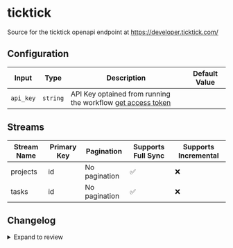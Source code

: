 # ticktick
Source for the ticktick openapi endpoint at https://developer.ticktick.com/

## Configuration

| Input | Type | Description | Default Value |
|-------|------|-------------|---------------|
| `api_key` | `string` | API Key optained from running the workflow [get access token](https://developer.ticktick.com/api#/openapi?id=get-access-token)  |  |

## Streams
| Stream Name | Primary Key | Pagination | Supports Full Sync | Supports Incremental |
|-------------|-------------|------------|---------------------|----------------------|
| projects | id | No pagination | ✅ |  ❌  |
| tasks | id | No pagination | ✅ |  ❌  |

## Changelog

<details>
  <summary>Expand to review</summary>

| Version          | Date              | Pull Request | Subject        |
|------------------|-------------------|--------------|----------------|
| 0.0.3 | 2025-08-14 | [64942](https://github.com/airbytehq/airbyte/pull/64942) | Fix docker image entrypoint for platform syncs |
| 0.0.1 | 2025-08-05 | | Initial release by [@luutuankiet](https://github.com/luutuankiet) via Connector Builder |

</details>
